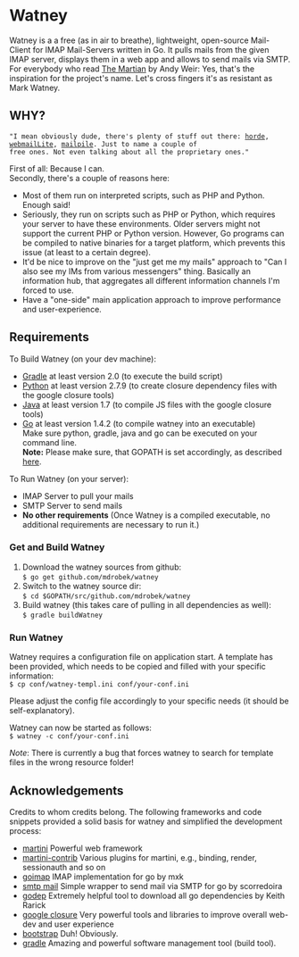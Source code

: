# Watney  
Watney is a a free (as in air to breathe), lightweight, open-source Mail-Client for IMAP
Mail-Servers written in Go. It pulls mails from the given IMAP server, displays them in a web app
and allows to send mails via SMTP. For everybody who read [The Martian][10] by Andy Weir: Yes,
that's the inspiration for the project's name. Let's cross fingers it's as resistant as Mark Watney.

## WHY?
<code>"I mean obviously dude, there's plenty of stuff out there: [horde][7], [webmailLite][8],
[mailpile][9]. Just to name a couple of free ones. Not even talking about all the proprietary
ones."</code>  

First of all: Because I can.  
Secondly, there's a couple of reasons here:  
* Most of them run on interpreted scripts, such as PHP and Python. Enough said!
* Seriously, they run on scripts such as PHP or Python, which requires your server to have these
environments. Older servers might not support the current PHP or Python version. However, Go
programs can be compiled to native binaries for a target platform, which prevents this issue (at
least to a certain degree).
* It'd be nice to improve on the "just get me my mails" approach to "Can I also see my IMs from
various messengers" thing. Basically an information hub, that aggregates all different information
channels I'm forced to use.
* Have a "one-side" main application approach to improve performance and user-experience.

## Requirements
To Build Watney (on your dev machine):
* [Gradle][11] at least version 2.0 (to execute the build script)
* [Python][12] at least version 2.7.9  (to create closure dependency files with the google closure
tools)
* [Java][16] at least version 1.7 (to compile JS files with the google closure tools)
* [Go][13] at least version 1.4.2 (to compile watney into an executable)  
Make sure python, gradle, java and go can be executed on your command line.  
**Note:** Please make sure, that GOPATH is set accordingly, as described [here][14].
  
To Run Watney (on your server):
* IMAP Server to pull your mails
* SMTP Server to send mails
* **No other requirements** (Once Watney is a compiled executable, no additional requirements are
necessary to run it.)

### Get and Build Watney
1) Download the watney sources from github:  
<code>$ go get github.com/mdrobek/watney</code>  
2) Switch to the watney source dir:  
<code>$ cd $GOPATH/src/github.com/mdrobek/watney</code>  
3) Build watney (this takes care of pulling in all dependencies as well):  
<code>$ gradle buildWatney</code>

### Run Watney
Watney requires a configuration file on application start. A template has been provided, which
needs to be copied and filled with your specific information:  
<code>$ cp conf/watney-templ.ini conf/your-conf.ini</code>  

Please adjust the config file accordingly to your specific needs (it should be self-explanatory).

Watney can now be started as follows:  
<code>$ watney -c conf/your-conf.ini</code>

*Note*: There is currently a bug that forces watney to search for template files in the wrong
resource folder!


## Acknowledgements
Credits to whom credits belong. The following frameworks and code snippets provided a solid basis
for watney and simplified the development process:
* [martini][1] Powerful web framework
* [martini-contrib][2] Various plugins for martini, e.g., binding, render, sessionauth and so on
* [goimap][3] IMAP implementation for go by mxk
* [smtp mail][4] Simple wrapper to send mail via SMTP for go by scorredoira
* [godep][15] Extremely helpful tool to download all go dependencies by Keith Rarick
* [google closure][5] Very powerful tools and libraries to improve overall web-dev and user
experience
* [bootstrap][6] Duh! Obviously.
* [gradle][11] Amazing and powerful software management tool (build tool).

[1]: https://github.com/go-martini/martini
[2]: https://github.com/martini-contrib
[3]: https://github.com/mxk/go-imap
[4]: https://github.com/scorredoira/email
[5]: https://developers.google.com/closure/
[6]: http://getbootstrap.com/
[7]: http://www.horde.org/apps/webmail
[8]: http://www.afterlogic.org/webmail-lite
[9]: https://www.mailpile.is/
[10]: https://en.wikipedia.org/wiki/The_Martian_%28Weir_novel%29
[11]: http://gradle.org/
[12]: https://www.python.org/
[13]: https://golang.org/
[14]: https://golang.org/doc/code.html
[15]: https://github.com/tools/godep
[16]: https://java.com/en/download/